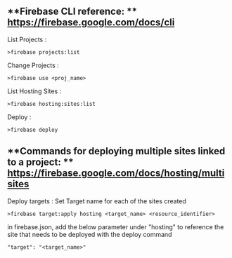 ## \*\*Firebase CLI reference: \*\* https://firebase.google.com/docs/cli

List Projects :

```plaintext
>firebase projects:list
```

Change Projects :

```plaintext
>firebase use <proj_name>
```

List Hosting Sites :

```plaintext
>firebase hosting:sites:list
```

Deploy :

```plaintext
>firebase deploy
```

## \*\*Commands for deploying multiple sites linked to a project: \*\* https://firebase.google.com/docs/hosting/multisites

Deploy targets : Set Target name for each of the sites created

```plaintext
>firebase target:apply hosting <target_name> <resource_identifier>
```

in firebase.json, add the below parameter under "hosting" to reference the site that needs to be deployed with the deploy command

```plaintext
"target": "<target_name>"
```
